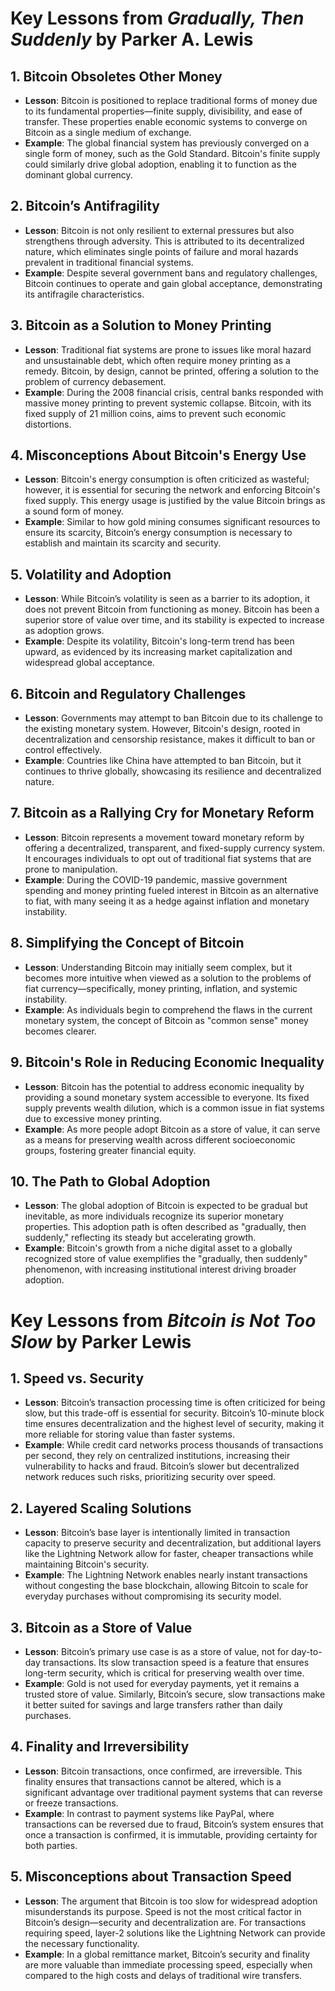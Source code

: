 # Key Lessons from *Gradually, Then Suddenly* by Parker A. Lewis

## 1. Bitcoin Obsoletes Other Money
- **Lesson**: Bitcoin is positioned to replace traditional forms of money due to its fundamental properties—finite supply, divisibility, and ease of transfer. These properties enable economic systems to converge on Bitcoin as a single medium of exchange.
- **Example**: The global financial system has previously converged on a single form of money, such as the Gold Standard. Bitcoin's finite supply could similarly drive global adoption, enabling it to function as the dominant global currency.

## 2. Bitcoin’s Antifragility
- **Lesson**: Bitcoin is not only resilient to external pressures but also strengthens through adversity. This is attributed to its decentralized nature, which eliminates single points of failure and moral hazards prevalent in traditional financial systems.
- **Example**: Despite several government bans and regulatory challenges, Bitcoin continues to operate and gain global acceptance, demonstrating its antifragile characteristics.

## 3. Bitcoin as a Solution to Money Printing
- **Lesson**: Traditional fiat systems are prone to issues like moral hazard and unsustainable debt, which often require money printing as a remedy. Bitcoin, by design, cannot be printed, offering a solution to the problem of currency debasement.
- **Example**: During the 2008 financial crisis, central banks responded with massive money printing to prevent systemic collapse. Bitcoin, with its fixed supply of 21 million coins, aims to prevent such economic distortions.

## 4. Misconceptions About Bitcoin's Energy Use
- **Lesson**: Bitcoin's energy consumption is often criticized as wasteful; however, it is essential for securing the network and enforcing Bitcoin's fixed supply. This energy usage is justified by the value Bitcoin brings as a sound form of money.
- **Example**: Similar to how gold mining consumes significant resources to ensure its scarcity, Bitcoin’s energy consumption is necessary to establish and maintain its scarcity and security.

## 5. Volatility and Adoption
- **Lesson**: While Bitcoin’s volatility is seen as a barrier to its adoption, it does not prevent Bitcoin from functioning as money. Bitcoin has been a superior store of value over time, and its stability is expected to increase as adoption grows.
- **Example**: Despite its volatility, Bitcoin's long-term trend has been upward, as evidenced by its increasing market capitalization and widespread global acceptance.

## 6. Bitcoin and Regulatory Challenges
- **Lesson**: Governments may attempt to ban Bitcoin due to its challenge to the existing monetary system. However, Bitcoin's design, rooted in decentralization and censorship resistance, makes it difficult to ban or control effectively.
- **Example**: Countries like China have attempted to ban Bitcoin, but it continues to thrive globally, showcasing its resilience and decentralized nature.

## 7. Bitcoin as a Rallying Cry for Monetary Reform
- **Lesson**: Bitcoin represents a movement toward monetary reform by offering a decentralized, transparent, and fixed-supply currency system. It encourages individuals to opt out of traditional fiat systems that are prone to manipulation.
- **Example**: During the COVID-19 pandemic, massive government spending and money printing fueled interest in Bitcoin as an alternative to fiat, with many seeing it as a hedge against inflation and monetary instability.

## 8. Simplifying the Concept of Bitcoin
- **Lesson**: Understanding Bitcoin may initially seem complex, but it becomes more intuitive when viewed as a solution to the problems of fiat currency—specifically, money printing, inflation, and systemic instability.
- **Example**: As individuals begin to comprehend the flaws in the current monetary system, the concept of Bitcoin as "common sense" money becomes clearer.

## 9. Bitcoin's Role in Reducing Economic Inequality
- **Lesson**: Bitcoin has the potential to address economic inequality by providing a sound monetary system accessible to everyone. Its fixed supply prevents wealth dilution, which is a common issue in fiat systems due to excessive money printing.
- **Example**: As more people adopt Bitcoin as a store of value, it can serve as a means for preserving wealth across different socioeconomic groups, fostering greater financial equity.

## 10. The Path to Global Adoption
- **Lesson**: The global adoption of Bitcoin is expected to be gradual but inevitable, as more individuals recognize its superior monetary properties. This adoption path is often described as "gradually, then suddenly," reflecting its steady but accelerating growth.
- **Example**: Bitcoin's growth from a niche digital asset to a globally recognized store of value exemplifies the "gradually, then suddenly" phenomenon, with increasing institutional interest driving broader adoption.


# Key Lessons from *Bitcoin is Not Too Slow* by Parker Lewis

## 1. Speed vs. Security
- **Lesson**: Bitcoin’s transaction processing time is often criticized for being slow, but this trade-off is essential for security. Bitcoin’s 10-minute block time ensures decentralization and the highest level of security, making it more reliable for storing value than faster systems.
- **Example**: While credit card networks process thousands of transactions per second, they rely on centralized institutions, increasing their vulnerability to hacks and fraud. Bitcoin’s slower but decentralized network reduces such risks, prioritizing security over speed.

## 2. Layered Scaling Solutions
- **Lesson**: Bitcoin’s base layer is intentionally limited in transaction capacity to preserve security and decentralization, but additional layers like the Lightning Network allow for faster, cheaper transactions while maintaining Bitcoin's security.
- **Example**: The Lightning Network enables nearly instant transactions without congesting the base blockchain, allowing Bitcoin to scale for everyday purchases without compromising its security model.

## 3. Bitcoin as a Store of Value
- **Lesson**: Bitcoin’s primary use case is as a store of value, not for day-to-day transactions. Its slow transaction speed is a feature that ensures long-term security, which is critical for preserving wealth over time.
- **Example**: Gold is not used for everyday payments, yet it remains a trusted store of value. Similarly, Bitcoin’s secure, slow transactions make it better suited for savings and large transfers rather than daily purchases.

## 4. Finality and Irreversibility
- **Lesson**: Bitcoin transactions, once confirmed, are irreversible. This finality ensures that transactions cannot be altered, which is a significant advantage over traditional payment systems that can reverse or freeze transactions.
- **Example**: In contrast to payment systems like PayPal, where transactions can be reversed due to fraud, Bitcoin’s system ensures that once a transaction is confirmed, it is immutable, providing certainty for both parties.

## 5. Misconceptions about Transaction Speed
- **Lesson**: The argument that Bitcoin is too slow for widespread adoption misunderstands its purpose. Speed is not the most critical factor in Bitcoin’s design—security and decentralization are. For transactions requiring speed, layer-2 solutions like the Lightning Network can provide the necessary functionality.
- **Example**: In a global remittance market, Bitcoin’s security and finality are more valuable than immediate processing speed, especially when compared to the high costs and delays of traditional wire transfers.
